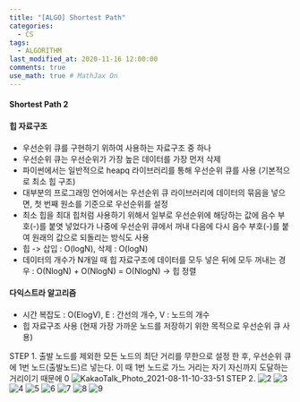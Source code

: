 ```yaml
---
title: "[ALGO] Shortest Path"
categories: 
  - CS
tags:
  - ALGORITHM
last_modified_at: 2020-11-16 12:00:00
comments: true
use_math: true # MathJax On
---
```


#### Shortest Path 2

#### 힙 자료구조
- 우선순위 큐를 구현하기 위하여 사용하는 자료구조 중 하나
- 우선순위 큐는 우선순위가 가장 높은 데이터를 가장 먼저 삭제
- 파이썬에서는 일반적으로 heapq 라이브러리를 통해 우선순위 큐를 사용 (기본적으로 최소 힙 구조)
- 대부분의 프로그래밍 언어에서는 우선순위 큐 라이브러리에 데이터의 묶음을 넣으면, 첫 번째 원소를 기준으로 우선순위를 설정
- 최소 힙을 최대 힙처럼 사용하기 위해서 일부로 우선순위에 해당하는 값에 음수 부호(-)를 붙엿 넣었다가 나중에 우선순위 큐에서 꺼내 다음에 다시 음수 부호(-)를 붙여 원래의 값으로 되돌리는 방식도 사용
- 힙 -> 삽입 : O(logN), 삭제 : O(logN)
- 데이터의 개수가 N개일 때 힙 자료구조에 데이터를 모두 넣은 뒤에 모두 꺼내는 경우 : O(NlogN) + O(NlogN) = O(NlogN) -> 힙 정렬

#### 다익스트라 알고리즘
- 시간 복잡도 : O(ElogV), E : 간선의 개수, V : 노드의 개수
- 힙 자료구조 사용 (현재 가장 가까운 노드를 저장하기 위한 목적으로 우선순위 큐 사용)

STEP 1. 출발 노드를 제외한 모든 노드의 최단 거리를 무한으로 설정 한 후, 우선순위 큐에 1번 노드(출발노드)르 넣는다. 이 때 1번 노드로 가느 거리는 자기 자신까지 도달하는 거리이기 때문에 0
![KakaoTalk_Photo_2021-08-11-10-33-51](https://user-images.githubusercontent.com/62474292/128956426-f406284c-9587-4a34-82f5-a6916b4cc4b7.png)
STEP 2.
![2](https://user-images.githubusercontent.com/62474292/128956432-dc7a6498-4d05-4404-b52c-c1149ca81c94.png)
![3](https://user-images.githubusercontent.com/62474292/128956436-fc7f970c-0faa-402d-8333-25c39f58bd84.png)
![4](https://user-images.githubusercontent.com/62474292/128956438-0684f043-f426-42cc-977d-103c3b22ea27.png)
![5](https://user-images.githubusercontent.com/62474292/128956441-95709b76-0a1c-4997-aa11-6506e6a8c6d1.png)
![6](https://user-images.githubusercontent.com/62474292/128956447-4d0b89b4-da7a-4efb-a953-6ed6c7274fa5.png)
![7](https://user-images.githubusercontent.com/62474292/128956450-2542be30-2dd5-4595-9e9a-5f10dcc4536e.png)
![8](https://user-images.githubusercontent.com/62474292/128956452-f1d717b5-d453-418d-a99e-7d003075c911.png)
![9](https://user-images.githubusercontent.com/62474292/128956455-871a9cc6-86d2-47eb-a632-9f72f5946993.png)
